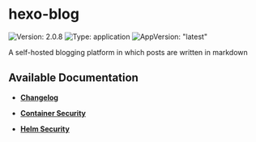 # hexo-blog

![Version: 2.0.8](https://img.shields.io/badge/Version-2.0.8-informational?style=flat-square) ![Type: application](https://img.shields.io/badge/Type-application-informational?style=flat-square) ![AppVersion: "latest"](https://img.shields.io/badge/AppVersion-"latest"-informational?style=flat-square)

A self-hosted blogging platform in which posts are written in markdown

## Available Documentation

- [**Changelog**](CHANGELOG)

- [**Container Security**](container-security)

- [**Helm Security**](helm-security)

